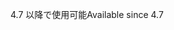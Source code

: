 <span data-ttu-id="dbf7d-101">4.7 以降で使用可能</span><span class="sxs-lookup"><span data-stu-id="dbf7d-101">Available since 4.7</span></span>